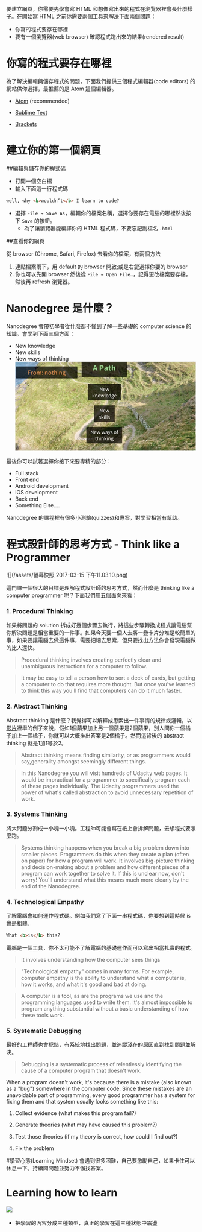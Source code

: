 要建立網頁，你需要先學會寫 HTML 和想像寫出來的程式在瀏覽器裡會長什麼樣子。在開始寫 HTML 之前你需要兩個工具來解決下面兩個問題：
* 你寫的程式要存在哪裡
* 要有一個瀏覽器(web browser) 確認程式跑出來的結果(rendered result)

# 你寫的程式要存在哪裡
為了解決編輯與儲存程式的問題，下面我們提供三個程式編輯器(code editors) 的網站供你選擇，最推薦的是 Atom 這個編輯器。

* [Atom](https://atom.io/%29)  \(recommended\)

* [Sublime Text](https://www.sublimetext.com/)

* [Brackets](http://brackets.io/?lang=en)

# 建立你的第一個網頁

##編輯與儲存你的程式碼
* 打開一個空白檔
* 輸入下面這一行程式碼

```html
well, why <b>wouldn’t</b> I learn to code?
```

* 選擇 `File → Save As`，編輯你的檔案名稱，選擇你要存在電腦的哪裡然後按下 `Save` 的按鈕。
    * 為了讓瀏覽器能編譯你的 HTML 程式碼，不要忘記副檔名 `.html`


##查看你的網頁

從 browser (Chrome, Safari, Firefox) 去看你的檔案，有兩個方法

1. 連點檔案兩下，用 default 的 browser 開啟;或是右鍵選擇你要的 browser
2. 你也可以先開 browser 然後從 `File → Open File…`，記得更改檔案要存檔，然後再 refresh 瀏覽器。


# Nanodegree 是什麼？
Nanodegree 會帶初學者從什麼都不懂到了解一些基礎的 computer science 的知識。會學到下面三個方面：
* New knowledge
* New skills
* New ways of thinking
![](/assets/welcomeToTheNano_1.png)

最後你可以試著選擇你接下來要專精的部分：
* Full stack
* Front end
* Android development
* iOS development
* Back end
* Something Else....

Nanodegree 的課程裡有很多小測驗(quizzes)和專案，對學習相當有幫助。

# 程式設計師的思考方式 - Think like a Programmer

![](/assets/螢幕快照 2017-03-15 下午11.03.10.png)

這門課一個很大的目標是理解程式設計師的思考方式，然而什麼是 thinking like a computer programmer 呢？下面我們用五個面向來看：

### 1. Procedural Thinking

如果將問題的 solution 拆成好幾個步驟去執行，將這些步驟轉換成程式讓電腦幫你解決問題是相當重要的一件事。如果今天要一個人去將一疊卡片分堆是較簡單的事，如果要讓電腦去做這件事，需要細細去思索，但只要找出方法你會發現電腦做的比人還快。

> Procedural thinking involves creating perfectly clear and unambiguous instructions for a computer to follow.

> It may be easy to tell a person how to sort a deck of cards, but getting a computer to do that requires more thought. But once you've learned to think this way you'll find that computers can do it much faster.

### 2. Abstract Thinking

Abstract thinking 是什麼？我覺得可以解釋成思索出一件事情的規律或邏輯，以[影片](https://www.youtube.com/watch?time_continue=25&v=aJU6VGa4XHw)裡舉的例子來說，假如1個蘋果加上另一個蘋果是2個蘋果，別人問你一個橘子加上一個橘子，你就可以大概推出答案是2個橘子。然而這背後的 abstract thinking 就是1加1等於2。

> Abstract thinking means finding similarity, or as programmers would say,generality amongst seemingly different things.

> In this Nanodegree you will visit hundreds of Udacity web pages. It would be impractical for a programmer to specifically program each of these pages individually. The Udacity programmers used the power of what's called abstraction to avoid unnecessary repetition of work.

### 3. Systems Thinking
將大問題分割成一小塊一小塊。工程師可能會寫在紙上會拆解問題，去想程式要怎麼跑。

> Systems thinking happens when you break a big problem down into smaller pieces. Programmers do this when they create a plan \(often on paper\) for how a program will work. It involves big-picture thinking and decision-making about a problem and how different pieces of a program can work together to solve it. If this is unclear now, don't worry! You'll understand what this means much more clearly by the end of the Nanodegree.

### 4. Technological Empathy
了解電腦會如何運作程式碼。例如我們寫了下面一串程式碼，你要想到這時候 is 會是粗體。
```html
What <b>is</b> this?
```
電腦是一個工具，你不太可能不了解電腦的基礎運作而可以寫出相當扎實的程式。
> It involves understanding how the computer sees things

> "Technological empathy" comes in many forms. For example, computer empathy is the ability to understand what a computer is, how it works, and what it's good and bad at doing.

> A computer is a tool, as are the programs we use and the programming languages used to write them. It's almost impossible to program anything substantial without a basic understanding of how these tools work.

### 5. Systematic Debugging

最好的工程師也會犯錯，有系統地找出問題，並追蹤淺在的原因直到找到問題並解決。

> Debugging is a systematic process of relentlessly identifying the cause of a computer program that doesn't work.

 When a program doesn't work, it's because there is a mistake \(also known as a "bug"\) somewhere in the computer code. Since these mistakes are an unavoidable part of programming, every good programmer has a system for fixing them and that system usually looks something like this:

1. Collect evidence \(what makes this program fail?\)

2. Generate theories \(what may have caused this problem?\)

3. Test those theories \(if my theory is correct, how could I find out?\)

4. Fix the problem

#學習心態(Learning Mindset)
會遇到很多困難，自己要激勵自己，如果卡住可以休息一下。持續問問題並努力不懈找答案。

# Learning how to learn

![](https://lh5.googleusercontent.com/uuLrX7t3FJ3KTWdR3Tnx5Yc-7SX4eoKUgAJmR8ME9mvfdFWIRYRGtap5xqAAYxIX0TKXvRnEklfuH8Ap9aTYgFVydPAGowai_4C0WKvaOYiMCOU5m_fSjb8nN7JHFaMnvk5W8nXB)

* 把學習的內容分成三種類型，真正的學習在這三種狀態中震盪



